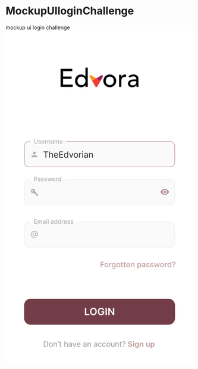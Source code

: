 # MockupUIloginChallenge
mockup ui login challenge
![alt text](https://github.com/binaypg/MockupUIloginChallenge/blob/main/iPhone%208%20-%20131.png?raw=true)
